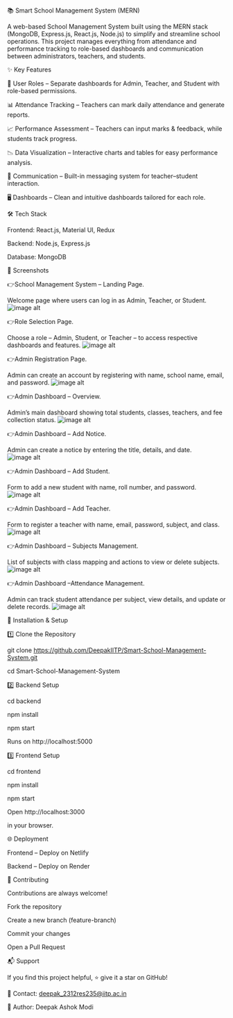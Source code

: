 📚 Smart School Management System (MERN)

A web-based School Management System built using the MERN stack (MongoDB, Express.js, React.js, Node.js) to simplify and streamline school operations.
This project manages everything from attendance and performance tracking to role-based dashboards and communication between administrators, teachers, and students.

✨ Key Features

🔑 User Roles – Separate dashboards for Admin, Teacher, and Student with role-based permissions.

📊 Attendance Tracking – Teachers can mark daily attendance and generate reports.

📈 Performance Assessment – Teachers can input marks & feedback, while students track progress.

📉 Data Visualization – Interactive charts and tables for easy performance analysis.

💬 Communication – Built-in messaging system for teacher–student interaction.

🖥️ Dashboards – Clean and intuitive dashboards tailored for each role.

🛠️ Tech Stack

Frontend: React.js, Material UI, Redux

Backend: Node.js, Express.js

Database: MongoDB

📸 Screenshots


👉School Management System – Landing Page.

Welcome page where users can log in as Admin, Teacher, or Student.
![image alt](https://github.com/DeepakIITP/Smart-School-Management-System/blob/0ae0bb2f6a699a9e0ca990cd4c7d176ac4c71193/frontend/src/assets/HomePage.png)

👉Role Selection Page.

Choose a role – Admin, Student, or Teacher – to access respective dashboards and features.
![image alt](https://github.com/DeepakIITP/Smart-School-Management-System/blob/baf8c503bec2d4b55ec32a09938ceaeda4314888/frontend/src/assets/LoginPage.png)

👉Admin Registration Page.

Admin can create an account by registering with name, school name, email, and password.
![image alt](https://github.com/DeepakIITP/Smart-School-Management-System/blob/baf8c503bec2d4b55ec32a09938ceaeda4314888/frontend/src/assets/AdminReg.png)

👉Admin Dashboard – Overview.

Admin’s main dashboard showing total students, classes, teachers, and fee collection status.
![image alt](https://github.com/DeepakIITP/Smart-School-Management-System/blob/baf8c503bec2d4b55ec32a09938ceaeda4314888/frontend/src/assets/AdminDash.png)

👉Admin Dashboard – Add Notice.

Admin can create a notice by entering the title, details, and date.
![image alt](https://github.com/DeepakIITP/Smart-School-Management-System/blob/baf8c503bec2d4b55ec32a09938ceaeda4314888/frontend/src/assets/AddNotice.png)

👉Admin Dashboard – Add Student.

Form to add a new student with name, roll number, and password.
![image alt](https://github.com/DeepakIITP/Smart-School-Management-System/blob/baf8c503bec2d4b55ec32a09938ceaeda4314888/frontend/src/assets/AddStudent.png)

👉Admin Dashboard – Add Teacher.

Form to register a teacher with name, email, password, subject, and class.
![image alt](https://github.com/DeepakIITP/Smart-School-Management-System/blob/baf8c503bec2d4b55ec32a09938ceaeda4314888/frontend/src/assets/AddTeacher.png)

👉Admin Dashboard – Subjects Management.

List of subjects with class mapping and actions to view or delete subjects.
![image alt](https://github.com/DeepakIITP/Smart-School-Management-System/blob/baf8c503bec2d4b55ec32a09938ceaeda4314888/frontend/src/assets/SubjectDash.png)

👉Admin Dashboard –Attendance Management.

Admin can track student attendance per subject, view details, and update or delete records.
![image alt](https://github.com/DeepakIITP/Smart-School-Management-System/blob/baf8c503bec2d4b55ec32a09938ceaeda4314888/frontend/src/assets/AttendenceDash.png)

🚀 Installation & Setup

1️⃣ Clone the Repository

git clone https://github.com/DeepakIITP/Smart-School-Management-System.git

cd Smart-School-Management-System

2️⃣ Backend Setup

cd backend

npm install

npm start


Runs on http://localhost:5000

3️⃣ Frontend Setup

cd frontend

npm install

npm start


Open http://localhost:3000

 in your browser.

🌐 Deployment

Frontend – Deploy on Netlify

Backend – Deploy on Render

🤝 Contributing

Contributions are always welcome!

Fork the repository

Create a new branch (feature-branch)

Commit your changes

Open a Pull Request

📬 Support

If you find this project helpful, ⭐ give it a star on GitHub!

📧 Contact: deepak_2312res235@iitp.ac.in

👤 Author: Deepak Ashok Modi
